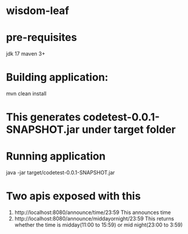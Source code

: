 # wisdom-leaf

# pre-requisites 
jdk 17
maven 3+

# Building application:
mvn clean install

# This generates codetest-0.0.1-SNAPSHOT.jar under target folder

# Running application
java -jar target/codetest-0.0.1-SNAPSHOT.jar

# Two apis exposed with this
1. http://localhost:8080/announce/time/23:59
   This announces time 
2. http://localhost:8080/announce/middayornight/23:59
   This returns whether the time is midday(11:00 to 15:59) or mid night(23:00 to 3:59)

